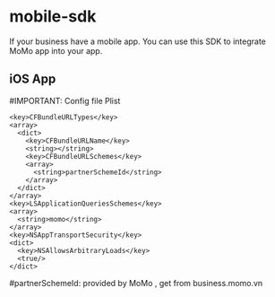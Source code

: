 # mobile-sdk
If your business have a mobile app. You can use this SDK to integrate MoMo app into your app.

## iOS App
#IMPORTANT: Config file Plist

```
<key>CFBundleURLTypes</key>
<array>
  <dict>
    <key>CFBundleURLName</key>
    <string></string>
    <key>CFBundleURLSchemes</key>
    <array>
      <string>partnerSchemeId</string>
    </array>
  </dict>
</array>
<key>LSApplicationQueriesSchemes</key>
<array>
  <string>momo</string>
</array>
<key>NSAppTransportSecurity</key>
<dict>
  <key>NSAllowsArbitraryLoads</key>
  <true/>
</dict>
```
#partnerSchemeId: provided by MoMo , get from business.momo.vn 
